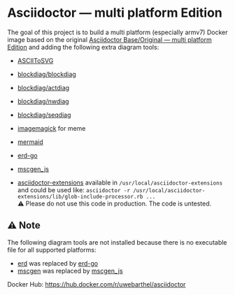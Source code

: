 # Asciidoctor &mdash; multi platform Edition

The goal of this project is to build a multi platform (especially armv7) Docker image based on the original [Asciidoctor Base/Original &mdash; multi platform Edition](https://github.com/barthel/docker-asciidoctor-base) and adding the following extra diagram tools:

* [ASCIIToSVG](https://github.com/asciitosvg/asciitosvg)
* [blockdiag/blockdiag](https://github.com/blockdiag/blockdiag)
* [blockdiag/actdiag](https://github.com/blockdiag/actdiag)
* [blockdiag/nwdiag](https://github.com/blockdiag/nwdiag)
* [blockdiag/seqdiag](https://github.com/blockdiag/seqdiag)
* [imagemagick](https://asciidoctor.org/docs/asciidoctor-diagram/#meme) for meme
* [mermaid](https://github.com/mermaid-js/mermaid-cli)
* [erd-go](https://github.com/kaishuu0123/erd-go/)
* [mscgen_js](https://github.com/mscgenjs/mscgenjs-cli)


* [asciidoctor-extensions](https://github.com/asciidoctor/asciidoctor-extensions-lab) available in `/usr/local/asciidoctor-extensions` and could be used like: `asciidoctor -r /usr/local/asciidoctor-extensions/lib/glob-include-processor.rb ...` \
  ⚠ Please do not use this code in production. The code is untested.

## ⚠️ Note

The following diagram tools are not installed because there is no executable file for all supported platforms:

* [erd](https://github.com/BurntSushi/erd) was replaced by [erd-go](https://github.com/kaishuu0123/erd-go/)
* [mscgen](http://www.mcternan.me.uk/mscgen/) was replaced by [mscgen_js](https://github.com/mscgenjs/mscgenjs-cli)

Docker Hub: https://hub.docker.com/r/uwebarthel/asciidoctor
